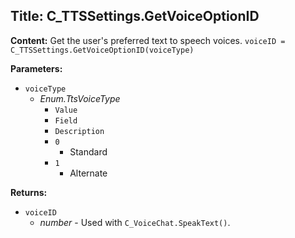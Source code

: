 ## Title: C_TTSSettings.GetVoiceOptionID

**Content:**
Get the user's preferred text to speech voices.
`voiceID = C_TTSSettings.GetVoiceOptionID(voiceType)`

**Parameters:**
- `voiceType`
  - *Enum.TtsVoiceType*
    - `Value`
    - `Field`
    - `Description`
    - `0`
      - Standard
    - `1`
      - Alternate

**Returns:**
- `voiceID`
  - *number* - Used with `C_VoiceChat.SpeakText()`.